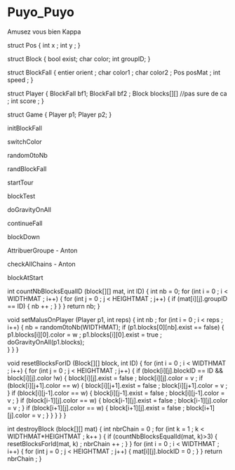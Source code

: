 # Puyo_Puyo
Amusez vous bien Kappa

struct Pos {
	int x ;
	int y ;
}

struct Block {
	bool exist;
	char color;
	int groupID;
}

struct BlockFall {
	entier orient ;
	char color1 ;
	char color2 ; 
	Pos posMat ; 
	int speed ; 
}

struct Player {
	BlockFall bf1;
	BlockFall bf2 ;
	Block blocks[][] //pas sure de ca ;
	int score ;
}

struct Game {
	Player p1;
	Player p2; 
}

initBlockFall

switchColor

random0toNb

randBlockFall

startTour

blockTest

doGravityOnAll

continueFall

blockDown

AttribuerGroupe - Anton

checkAllChains - Anton

blockAtStart 

int countNbBlocksEqualID (block[][] mat, int ID) {
	int nb = 0; 
	for (int i = 0 ; i < WIDTHMAT ; i++) {
		for (int j = 0 ; j < HEIGHTMAT ; j++) {
			if (mat[i][j].groupID == ID) {
				nb ++ ;
			}
		}
	}
	return nb;
}

void setMalusOnPlayer (Player p1, int reps) {
	int nb ; 
	for (int i = 0 ; i < reps ; i++) {
		nb = random0toNb(WIDTHMAT);
		if (p1.blocks[0][nb].exist == false) {
			p1.blocks[i][0].color = w ;
			p1.blocks[i][0].exist = true ; 
			doGravityOnAll(p1.blocks);		
		}
	}
}

void resetBlocksForID (Block[][] block, int ID) {
	for (int i = 0 ; i < WIDTHMAT ; i++) {
		for (int j = 0 ; j < HEIGHTMAT ; j++) {
			if (block[i][j].blockID == ID && block[i][j].color !w) {
				block[i][j].exist = false ;
				block[i][j].color = v ; 
				if (block[i][j+1].color == w) {
					block[i][j+1].exist = false ; 
					block[i][j+1].color = v ; 
				}
				if (block[i][j-1].color == w) {
					block[i][j-1].exist = false ; 
					block[i][j-1].color = v ; 
				}
				if (block[i-1][j].color == w) {
					block[i-1][j].exist = false ; 
					block[i-1][j].color = v ; 
				}
				if (block[i+1][j].color == w) {
					block[i+1][j].exist = false ; 
					block[i+1][j].color = v ; 
				}
			}
		}
	}
}

int destroyBlock (block[][] mat) {
	int nbrChain = 0 ; 
	for (int k = 1 ; k < WIDTHMAT*HEIGHTMAT ; k++ ) {
		if (countNbBlocksEqualId(mat, k)>3) {
			resetBlocksForId(mat, k) ; 
			nbrChain ++ ; 
		}
	} 
	for (int i = 0 ; i < WIDTHMAT ; i++) {
		for (int j = 0 ; j < HEIGHTMAT ; j++) {
			mat[i][j].blockID = 0 ; 
		}
	}
	return nbrChain ; 
}
